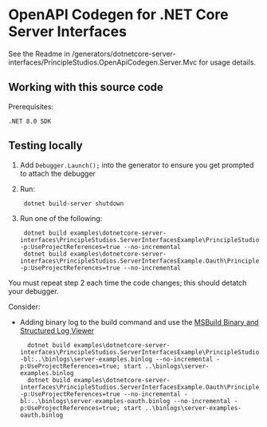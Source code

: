 # OpenAPI Codegen for .NET Core Server Interfaces

See the Readme in /generators/dotnetcore-server-interfaces/PrincipleStudios.OpenApiCodegen.Server.Mvc for usage details.

## Working with this source code

Prerequisites:

    .NET 8.0 SDK

## Testing locally

1. Add `Debugger.Launch();` into the generator to ensure you get prompted to attach the debugger
2. Run:

        dotnet build-server shutdown

3. Run one of the following:

        dotnet build examples\dotnetcore-server-interfaces\PrincipleStudios.ServerInterfacesExample\PrincipleStudios.ServerInterfacesExample.csproj -p:UseProjectReferences=true --no-incremental
        dotnet build examples\dotnetcore-server-interfaces\PrincipleStudios.ServerInterfacesExample.Oauth\PrincipleStudios.ServerInterfacesExample.Oauth.csproj -p:UseProjectReferences=true --no-incremental

You must repeat step 2 each time the code changes; this should detatch your debugger.

Consider:

- Adding binary log to the build command and use the [MSBuild Binary and Structured Log Viewer](https://msbuildlog.com/)

        dotnet build examples\dotnetcore-server-interfaces\PrincipleStudios.ServerInterfacesExample\PrincipleStudios.ServerInterfacesExample.csproj -bl:..\binlogs\server-examples.binlog --no-incremental -p:UseProjectReferences=true; start ..\binlogs\server-examples.binlog
        dotnet build examples\dotnetcore-server-interfaces\PrincipleStudios.ServerInterfacesExample.Oauth\PrincipleStudios.ServerInterfacesExample.Oauth.csproj -p:UseProjectReferences=true --no-incremental -bl:..\binlogs\server-examples-oauth.binlog --no-incremental -p:UseProjectReferences=true; start ..\binlogs\server-examples-oauth.binlog


[1]: https://github.com/microsoft/OpenAPI.NET
[2]: https://docs.microsoft.com/en-us/nuget/consume-packages/package-references-in-project-files